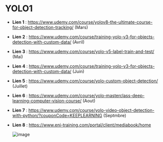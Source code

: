 # YOLO1
- **Lien 1** : https://www.udemy.com/course/yolov8-the-ultimate-course-for-object-detection-tracking/ (Mars)
- **Lien 2** : https://www.udemy.com/course/training-yolo-v3-for-objects-detection-with-custom-data/ (Avril)
- **Lien 3** : https://www.udemy.com/course/yolo-v5-label-train-and-test/ (Mai)
- **Lien 4** : https://www.udemy.com/course/training-yolo-v3-for-objects-detection-with-custom-data/ (Juin)
- **Lien 5** : https://www.udemy.com/course/yolo-custom-object-detection/ (Juillet)
- **Lien 6** : https://www.udemy.com/course/yolo-masterclass-deep-learning-computer-vision-course/ (Aout)
- **Lien 7** : https://www.udemy.com/course/yolo-video-object-detection-with-python/?couponCode=KEEPLEARNING (Septmbre)
- **Lien 8** : https://www.eni-training.com/portal/client/mediabook/home

  ![image](https://github.com/hrhouma/YOLO1/assets/10111526/d7dcf8c7-358a-4784-95e9-6e80e4c82b5e)

  


  

